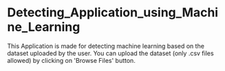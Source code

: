 # Detecting_Application_using_Machine_Learning
This Application is made for detecting machine learning based on the dataset uploaded by the user. You can upload the dataset (only .csv files allowed) by clicking on 'Browse Files' button.
